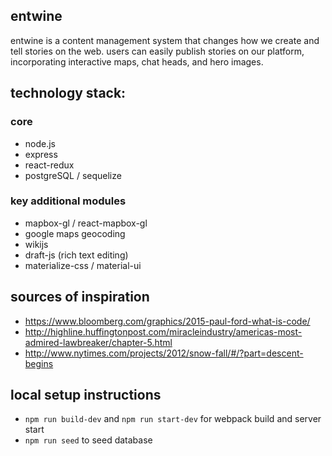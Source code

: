 ## entwine

entwine is a content management system that changes how we create and tell stories on the web. users can easily publish stories on our platform, incorporating interactive maps, chat heads, and hero images.

## technology stack: 
### core
* node.js
* express
* react-redux
* postgreSQL / sequelize

### key additional modules
* mapbox-gl / react-mapbox-gl
* google maps geocoding
* wikijs
* draft-js (rich text editing)
* materialize-css / material-ui 

## sources of inspiration
* https://www.bloomberg.com/graphics/2015-paul-ford-what-is-code/
* http://highline.huffingtonpost.com/miracleindustry/americas-most-admired-lawbreaker/chapter-5.html
* http://www.nytimes.com/projects/2012/snow-fall/#/?part=descent-begins

## local setup instructions
* `npm run build-dev` and `npm run start-dev` for webpack build and server start
* `npm run seed` to seed database


